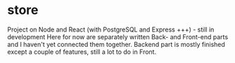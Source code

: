 # store
Project on Node and React (with PostgreSQL and Express +++) - still in development
Here for now are separately written Back- and Front-end parts and I haven't yet connected them together.
Backend part is mostly finished except a couple of features, still a lot to do in Front.
